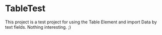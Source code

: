 # TableTest
This project is a test project for using the Table Element and import Data by text fields.
Nothing interesting. ;)
